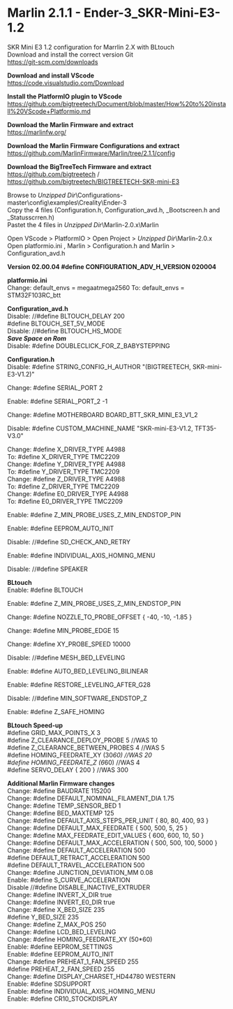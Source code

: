 # Marlin 2.1.1 - Ender-3_SKR-Mini-E3-1.2
SKR Mini E3 1.2 configuration for Marrlin 2.X with BLtouch <br>
Download and install the correct version Git <br>
https://git-scm.com/downloads

<b> Download and install VScode </b><br>
https://code.visualstudio.com/Download

<b> Install the PlatformIO plugin to VScode </b><br>
https://github.com/bigtreetech/Document/blob/master/How%20to%20install%20VScode+Platformio.md

<b> Download the Marlin Firmware and extract  </b><br>
https://marlinfw.org/

<b> Download the Marlin Firmware Configurations and extract  </b><br>
https://github.com/MarlinFirmware/Marlin/tree/2.1.1/config

<b> Download the BigTreeTech Firmware and extract  </b><br>
https://github.com/bigtreetech / https://github.com/bigtreetech/BIGTREETECH-SKR-mini-E3

Browse to *Unzipped Dir*\Configurations-master\config\examples\Creality\Ender-3 <br>
Copy the 4 files (Configuration.h, Configuration_avd.h, _Bootscreen.h and _Statusscrren.h) <br>
Pastet the 4 files in *Unzipped Dir*\Marlin-2.0.x\Marlin <br>

Open VScode > PlatformIO > Open Project > *Unzipped Dir*\Marlin-2.0.x <br>
Open platformio.ini , Marlin > Configuration.h and Marlin > Configuration_avd.h

<b> Version 02.00.04 #define CONFIGURATION_ADV_H_VERSION 020004 </b>

<b> platformio.ini </b><br>
Change: default_envs = megaatmega2560
To: default_envs = STM32F103RC_btt

<b> Configuration_avd.h </b><br>
Disable: //#define BLTOUCH_DELAY 200 <br>
#define BLTOUCH_SET_5V_MODE <br>
Disable: //#define BLTOUCH_HS_MODE <br>
<b> *Save Space on Rom* </b><br>
Disable: #define DOUBLECLICK_FOR_Z_BABYSTEPPING <br>

<b> Configuration.h </b><br>
Disable: #define STRING_CONFIG_H_AUTHOR "(BIGTREETECH, SKR-mini-E3-V1.2)"

Change: #define SERIAL_PORT 2

Enable: #define SERIAL_PORT_2 -1

Change: #define MOTHERBOARD BOARD_BTT_SKR_MINI_E3_V1_2

Disable: #define CUSTOM_MACHINE_NAME "SKR-mini-E3-V1.2, TFT35-V3.0"

Change: #define X_DRIVER_TYPE  A4988 <br>
	To: #define X_DRIVER_TYPE  TMC2209 <br>
Change: #define Y_DRIVER_TYPE  A4988 <br>
	To: #define Y_DRIVER_TYPE  TMC2209 <br>
Change: #define Z_DRIVER_TYPE  A4988 <br>
	To: #define Z_DRIVER_TYPE  TMC2209 <br>
Change: #define E0_DRIVER_TYPE  A4988 <br>
	To: #define E0_DRIVER_TYPE TMC2209 <br>

Enable: #define Z_MIN_PROBE_USES_Z_MIN_ENDSTOP_PIN

Enable: #define EEPROM_AUTO_INIT

Disable: //#define SD_CHECK_AND_RETRY

Enable: #define INDIVIDUAL_AXIS_HOMING_MENU

Disable: //#define SPEAKER <br>

<b> BLtouch </b><br>
Enable: #define BLTOUCH

Enable: #define Z_MIN_PROBE_USES_Z_MIN_ENDSTOP_PIN

Change: #define NOZZLE_TO_PROBE_OFFSET { -40, -10, -1.85 }

Change: #define MIN_PROBE_EDGE 15

Change: #define XY_PROBE_SPEED 10000

Disable: //#define MESH_BED_LEVELING

Enable: #define AUTO_BED_LEVELING_BILINEAR

Enable: #define RESTORE_LEVELING_AFTER_G28

Disable: //#define MIN_SOFTWARE_ENDSTOP_Z

Enable: #define Z_SAFE_HOMING

<b> BLtouch Speed-up </b><br>
#define GRID_MAX_POINTS_X 3 <br>
#define Z_CLEARANCE_DEPLOY_PROBE   5 //WAS 10 <br>
#define Z_CLEARANCE_BETWEEN_PROBES  4 //WAS 5 <br>
#define HOMING_FEEDRATE_XY (30*60) //WAS 20  <br>
#define HOMING_FEEDRATE_Z  (6*60) //WAS 4 <br>
#define SERVO_DELAY { 200 }  //WAS 300 <br>



<b> Additional Marlin Firmware changes </b><br>
Change: #define BAUDRATE 115200 <br>
Change: #define DEFAULT_NOMINAL_FILAMENT_DIA 1.75 <br>
Change: #define TEMP_SENSOR_BED 1 <br>
Change: #define BED_MAXTEMP      125 <br>
Change: #define DEFAULT_AXIS_STEPS_PER_UNIT   { 80, 80, 400, 93 } <br>
Change: #define DEFAULT_MAX_FEEDRATE          { 500, 500, 5, 25 } <br>
Change: #define MAX_FEEDRATE_EDIT_VALUES    { 600, 600, 10, 50 }  <br>
Change: #define DEFAULT_MAX_ACCELERATION      { 500, 500, 100, 5000 } <br>
Change: #define DEFAULT_ACCELERATION          500  <br>
    #define DEFAULT_RETRACT_ACCELERATION  500 <br>
    #define DEFAULT_TRAVEL_ACCELERATION   500 <br>
Change: #define JUNCTION_DEVIATION_MM 0.08 <br>
Enable: #define S_CURVE_ACCELERATION <br>
Disable //#define DISABLE_INACTIVE_EXTRUDER <br>
Change: #define INVERT_X_DIR true <br>
Change: #define INVERT_E0_DIR true <br>
Change: #define X_BED_SIZE 235 <br>
    #define Y_BED_SIZE 235 <br>
Change: #define Z_MAX_POS 250 <br>
Change: #define LCD_BED_LEVELING <br>
Change: #define HOMING_FEEDRATE_XY (50*60) <br>
Enable: #define EEPROM_SETTINGS <br>
Enable: #define EEPROM_AUTO_INIT <br>
Change: #define PREHEAT_1_FAN_SPEED   255 <br>
	    #define PREHEAT_2_FAN_SPEED   255 <br>
Change: #define DISPLAY_CHARSET_HD44780 WESTERN <br>
Enable: #define SDSUPPORT <br>
Enable: #define INDIVIDUAL_AXIS_HOMING_MENU <br>
Enable: #define CR10_STOCKDISPLAY <br>
